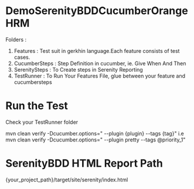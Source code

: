 # DemoSerenityBDDCucumberOrangeHRM

Folders :
1. Features : Test suit in gerkhin language.Each feature consists of test cases.
2. CucumberSteps : Step Definition in cucumber, ie. Give When And Then 
3. SerenitySteps : To Create steps in Serenity Reporting
4. TestRunner : To Run Your Features File, glue between your feature and cucumbersteps

# Run the Test
Check your TestRunner folder

mvn clean verify -Dcucumber.options=" --plugin {plugin} --tags {tag}"
i.e mvn clean verify -Dcucumber.options=" --plugin pretty --tags @priority_1"

# SerenityBDD HTML Report Path
{your_project_path}/target/site/serenity/index.html

